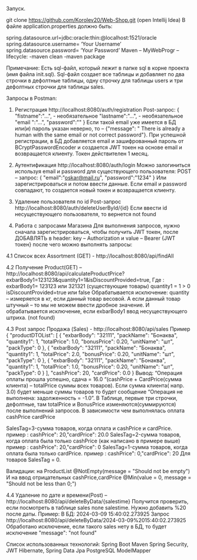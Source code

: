 Запуск.

git clone https://github.com/Korolev20/Web-Shop.git (open Intellij Idea)
В файле application.properties должно быть:

spring.datasource.url=jdbc:oracle:thin:@localhost:1521/oracle
spring.datasource.username= ‘Your Username’
spring.datasource.password= ‘Your Password’
Maven – MyWebProgr – lifecycle: -maven clean -maven package

Примечание: Есть sql-файл, который лежит в папке sql в корне проекта (имя файла init.sql). Sql-файл создает все таблицы и добавляет по два строчки в дефолтные таблицы, одну строчку для таблицы users и три дефолтных строчки для таблицы sales.

Запросы в Postman:

1. Регистрация http://localhost:8080/auth/registration Post-запрос: { "fistname":"…", - необязательное "lastname":"…", - необязательное "email ":"…", "password":"" } Если такой email уже имеется в БД или(и) пароль указан неверно, то – {"message": " There is already a human with the same email or not correct password"}. При успешной регистрации, в БД добавляется email и зашифрованный пароль от BCryptPasswordEncoder и создается JWT токен на основе email и возвращается клиенту. Токен действителен 1 месяц.

2. Аутентификация http://localhost:8080/auth/login Можно залогиниться используя email и password для существующего пользователя: POST – запрос: { "email":"oskar@mail.ru", "password":"1234" } Или зарегистрироваться и потом ввести данные. Если email и password совпадают, то создается новый токен и возвращается клиенту.

3. Удаление пользователя по id Post-запрос http://localhost:8080/auth/deleteUserById/{id} Если ввести id несуществующего пользователя, то вернется not found

4. Работа с запросами Магазина Для выполнения запросов, нужно сначала зарегистрироваться, чтобы получить JWT токен, после ДОБАВЛЯТЬ в header: key – Authorization и value – Bearer {JWT токен} после чего можно выполнять запросы:

4.1 Cписок всех Assortment (GET) - http://localhost:8080/api/findAll

4.2 Получение Product(GET) – http://localhost:8080/api/calculateProductPrice?exbarBody1=123123&quantity1=1&isDiscountProvided=true, Где : exbarBody1= 123123 или 321321 (существующие товары) quantity1 = 1 > 0 isDiscountProvided=true или false Обрабатывается исключение: quantity – измеряется в кг, если данный товар весовой. А если данный товар штучный – то мы не можем ввести дробное значение. И обрабатывается исключение, если exbarBody1 ввод несуществующего штриха. (not found)

4.3 Post запрос Продажа (Sales) - http://localhost:8080/api/sales Пример { "productDTOList": [ { "exbarBody": "32111", "packName": "Бонаква", "quantity1": 1, "totalPrice": 1.0, "bonusPrice": 0.20, "unitName": "шт", "packType": 0 }, { "exbarBody": "32111", "packName": "Бонаква", "quantity1": 1, "totalPrice": 2.0, "bonusPrice": 0.20, "unitName": "шт", "packType": 0 }, { "exbarBody": "32111", "packName": "Бонаква", "quantity1": 1, "totalPrice": 1.0, "bonusPrice": 0.20, "unitName": "шт", "packType": 0 } ], "cashPrice": 20, "cardPrice": 0.0 } Вывод: “Операция оплаты прошла успешно, сдача = 16.0 “(cashPrice + CardPrice(сумма клиента) – totalPrice суммы всех товаров). Если сумма клиента( напр. 3.0) будет меньше суммы товаров то будет сообщение “Операция не выполнена: задолженность = -1.0”. В Таблице, первые три строчки, дефолтные, там totalPrice и BonusPrice изменяются(суммируются) после выполнений запросов. В зависимости чем выполнялась оплата cashPrice cardPrice

SalesTag=3-сумма товаров, когда оплата и cashPrice и cardPrice. пример : cashPrice": 20,"cardPrice": 20.0 SalesTag=2-сумма товаров, когда оплата была только cashPrice (как написано в примере выше) пример : cashPrice": 20,"cardPrice": 0 SalesTag=1-сумма товаров, когда оплата была только cardPrice. пример : cashPrice": 0,"cardPrice": 20 Для товаров SalesTag = 0.

Валидации: на ProductList @NotEmpty(message = "Should not be empty") И на ввод отрицательных cashPrice,cardPrice @Min(value = 0, message = "Should not be less than 0;")

4.4 Удаление по дате и времени(Post) – http://localhost:8080/api/deleteByData/{salestime} Получится проверить, если посмотреть в таблице sales поле salestime. Нужно добавить %20 после даты. Пример: В БД: 2024-03-09 15:40:02.273925 Запроc http://localhost:8080/api/deleteByData/2024-03-09%2015:40:02.273925 Обработано исключение, если такого sales нету в БД, то будет исключение "message": "not found"

Список использованных технологий: Spring Boot Maven Spring Security, JWT Hibernate, Spring Data Jpa PostgreSQL ModelMapper
